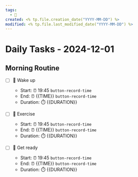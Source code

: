 ```yaml
---
tags:
  - 📅
created: <% tp.file.creation_date("YYYY-MM-DD") %>
modified: <% tp.file.last_modified_date("YYYY-MM-DD") %>
---
```

# Daily Tasks - 2024-12-01

## Morning Routine
- [ ] 🌅 Wake up 
    - Start: ⏰ 19:45 `button-record-time`
    - End: ⏰ {{TIME}} `button-record-time`
    - Duration: ⏱️ {{DURATION}}

- [ ] 🏃 Exercise
    - Start: ⏰ 19:45 `button-record-time`
    - End: ⏰ {{TIME}} `button-record-time`
    - Duration: ⏱️ {{DURATION}}

- [ ] 🚿 Get ready
    - Start: ⏰ 19:45 `button-record-time`
    - End: ⏰ {{TIME}} `button-record-time`
    - Duration: ⏱️ {{DURATION}}
